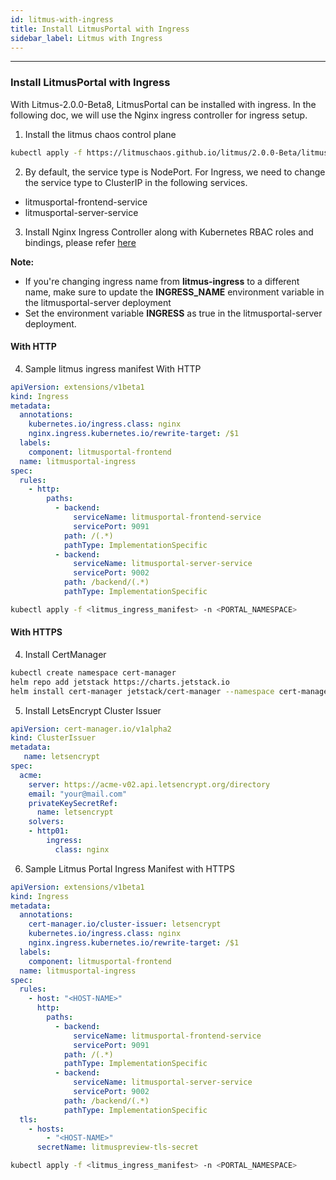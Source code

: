 ```yaml
---
id: litmus-with-ingress
title: Install LitmusPortal with Ingress
sidebar_label: Litmus with Ingress
---
```


---

### Install LitmusPortal with Ingress

With Litmus-2.0.0-Beta8, LitmusPortal can be installed with ingress.
In the following doc, we will use the Nginx ingress controller for ingress setup.

1. Install the litmus chaos control plane

```bash
kubectl apply -f https://litmuschaos.github.io/litmus/2.0.0-Beta/litmus-2.0.0-Beta.yaml
```

2. By default, the service type is NodePort. For Ingress, we need to change the service type to ClusterIP in the following services.

- litmusportal-frontend-service
- litmusportal-server-service

3. Install Nginx Ingress Controller along with Kubernetes RBAC roles and bindings, please refer [here](https://kubernetes.github.io/ingress-nginx/deploy/#installation-guide)

**Note:**

- If you're changing ingress name from **litmus-ingress** to a different name, make sure to update the **INGRESS_NAME** environment variable in the litmusportal-server deployment
- Set the environment variable **INGRESS** as true in the litmusportal-server deployment.

#### With HTTP

4. Sample litmus ingress manifest With HTTP

```yaml
apiVersion: extensions/v1beta1
kind: Ingress
metadata:
  annotations:
    kubernetes.io/ingress.class: nginx
    nginx.ingress.kubernetes.io/rewrite-target: /$1
  labels:
    component: litmusportal-frontend
  name: litmusportal-ingress
spec:
  rules:
    - http:
        paths:
          - backend:
              serviceName: litmusportal-frontend-service
              servicePort: 9091
            path: /(.*)
            pathType: ImplementationSpecific
          - backend:
              serviceName: litmusportal-server-service
              servicePort: 9002
            path: /backend/(.*)
            pathType: ImplementationSpecific
```

```bash
kubectl apply -f <litmus_ingress_manifest> -n <PORTAL_NAMESPACE>
```

#### With HTTPS

4. Install CertManager

```bash
kubectl create namespace cert-manager
helm repo add jetstack https://charts.jetstack.io
helm install cert-manager jetstack/cert-manager --namespace cert-manager --create-namespace --version v1.3.0 --set installCRDs=true
```

5. Install LetsEncrypt Cluster Issuer

```yaml
apiVersion: cert-manager.io/v1alpha2
kind: ClusterIssuer
metadata:
   name: letsencrypt
spec:
  acme:
    server: https://acme-v02.api.letsencrypt.org/directory
    email: "your@mail.com"
    privateKeySecretRef:
      name: letsencrypt
    solvers:
    - http01:
     	ingress:
          class: nginx
```

6. Sample Litmus Portal Ingress Manifest with HTTPS

```yaml
apiVersion: extensions/v1beta1
kind: Ingress
metadata:
  annotations:
    cert-manager.io/cluster-issuer: letsencrypt
    kubernetes.io/ingress.class: nginx
    nginx.ingress.kubernetes.io/rewrite-target: /$1
  labels:
    component: litmusportal-frontend
  name: litmusportal-ingress
spec:
  rules:
    - host: "<HOST-NAME>"
      http:
        paths:
          - backend:
              serviceName: litmusportal-frontend-service
              servicePort: 9091
            path: /(.*)
            pathType: ImplementationSpecific
          - backend:
              serviceName: litmusportal-server-service
              servicePort: 9002
            path: /backend/(.*)
            pathType: ImplementationSpecific
  tls:
    - hosts:
        - "<HOST-NAME>"
      secretName: litmuspreview-tls-secret
```

```bash
kubectl apply -f <litmus_ingress_manifest> -n <PORTAL_NAMESPACE>
```
